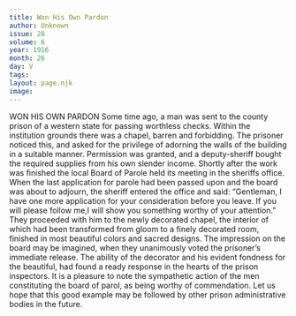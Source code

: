 ```yaml
---
title: Won His Own Pardon
author: Unknown
issue: 28
volume: 6
year: 1916
month: 26
day: V
tags:
layout: page.njk
image:
---
```

WON HIS OWN PARDON       Some time ago, a man was sent to the county prison of a western state for passing worthless checks. Within the institution grounds there was a chapel, barren and forbidding. The prisoner noticed this, and asked for the privilege of adorning the walls of the building in a suitable manner. Permission was granted, and a deputy-sheriff bought the required supplies from his own slender income. Shortly after the work was finished the local Board of Parole held its meeting in the sheriffs office. When the last application for parole had been passed upon and the board was about to adjourn, the sheriff entered the office and said: “Gentleman, I have one more application for your consideration before you leave. If you will please follow me,I will show you something worthy of your attention.” They proceeded with him to the newly decorated chapel, the interior of which had been transformed from gloom to a finely decorated room, finished in most beautiful colors and sacred designs.       The impression on the board may be imagined, when they unanimously voted the prisoner’s immediate release.       The ability of the decorator and his evident fondness for the beautiful, had found a ready response in the hearts of the prison inspectors.       It is a pleasure to note the sympathetic action of the men constituting the board of parol, as being worthy of commendation.       Let us hope that this good example may be followed by other prison administrative bodies in the future.    


